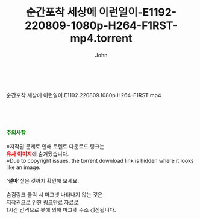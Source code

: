﻿---
layout: post
title:  "순간포착 세상에 이런일이-E1192-220809-1080p-H264-F1RST-mp4.torrent"
author: John
categories: [ 방송/음악 ]
tags: [  ]
image:  
description: "순간포착 세상에 이런일이-E1192-220809-1080p-H264-F1RST-mp4 torrent 정보 공유"
toc: true
toc_sticky: true
---

<br>
<div class="view-img">
<a class="view_image" href="https://torrentmobile60.com/bbs/view_image.php?fn=%2Fdata%2Ffile%2Fmusic%2F3735182707_8NEuqftM_dba8349468b5b38a847973c95d42fcf578758d17.jpg" target="_blank"><img alt="" class="img-tag" content="https://torrentmobile60.com/data/file/music/3735182707_8NEuqftM_dba8349468b5b38a847973c95d42fcf578758d17.jpg" itemprop="image" src="https://torrentmobile60.com/data/file/music/thumb-3735182707_8NEuqftM_dba8349468b5b38a847973c95d42fcf578758d17_835x2244.jpg"/></a></div><div class="view-content" itemprop="description">
<p>순간포착 세상에 이런일이.E1192.220809.1080p.H264-F1RST.mp4<br/></p> </div>
    
<br><br><br>
<p data-ke-size="size16"><b><span style="color: green;">주의사항</span></b><br /><br />※저작권 문제로 인해 토렌트 다운로드 링크는<br /><b><span style="color: red;">유사 이미지</span></b>에 숨겨뒀습니다.<br />※Due to copyright issues, the torrent download link is hidden where it looks like an image.<br /><br /><b>'설마'</b>싶은 것까지 확인해 보세요.<br /><br />숨김링크 클릭 시 마그넷 나타나지 않는 것은<br />저작권으로 인한 링크만료 자료로<br />1시간 간격으로 봇에 의해 마그넷 주소 갱신됩니다.</p>
